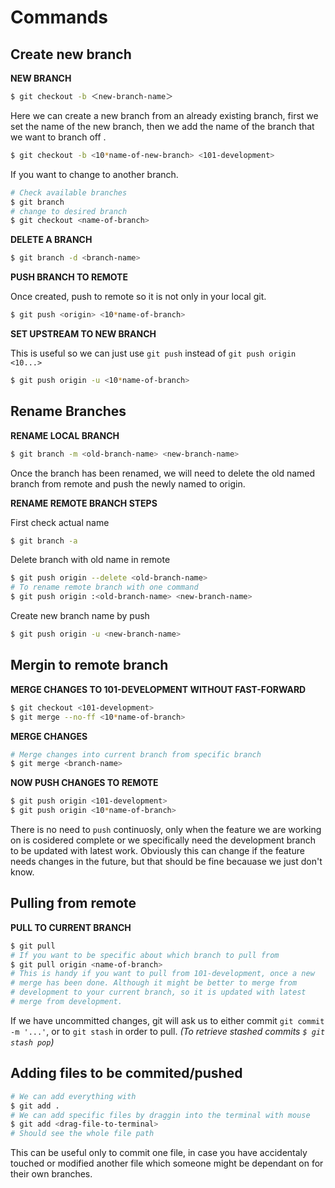 # Commands

## Create new branch

**NEW BRANCH**

```bash
$ git checkout -b ＜new-branch-name＞
```

Here we can create a new branch from an already existing branch, first we set the name of the new branch, then we add the name of the branch that we want to branch off .

```bash
$ git checkout -b <10*name-of-new-branch> <101-development>
```

If you want to change to another branch.

```bash
# Check available branches
$ git branch
# change to desired branch
$ git checkout <name-of-branch>
```

**DELETE A BRANCH**

```bash
$ git branch -d <branch-name>
```

**PUSH BRANCH TO REMOTE**

Once created, push to remote so it is not only in your local git.

```bash
$ git push <origin> <10*name-of-branch>
```

**SET UPSTREAM TO NEW BRANCH**

This is useful so we can just use `git push` instead of `git push origin <10...>`

```bash
$ git push origin -u <10*name-of-branch>
```

## Rename Branches

**RENAME LOCAL BRANCH**

```bash
$ git branch -m <old-branch-name> <new-branch-name>
```

Once the branch has been renamed, we will need to delete the old named branch from remote and push the newly named to origin.

**RENAME REMOTE BRANCH STEPS**

First check actual name

```bash
$ git branch -a
```

Delete branch with old name in remote

```bash
$ git push origin --delete <old-branch-name>
# To rename remote branch with one command
$ git push origin :<old-branch-name> <new-branch-name>
```

Create new branch name by push

```bash
$ git push origin -u <new-branch-name>
```

## Mergin to remote branch

**MERGE CHANGES TO 101-DEVELOPMENT WITHOUT FAST-FORWARD**

```bash
$ git checkout <101-development>
$ git merge --no-ff <10*name-of-branch>
```

**MERGE CHANGES**

```bash
# Merge changes into current branch from specific branch
$ git merge <branch-name>
```

**NOW PUSH CHANGES TO REMOTE**

```bash
$ git push origin <101-development>
$ git push origin <10*name-of-branch>
```

There is no need to `push` continuosly, only when the feature we are working on is cosidered complete or we specifically need the development branch to be updated with latest work. Obviously this can change if the feature needs changes in the future, but that should be fine becauase we just don't know.

## Pulling from remote

**PULL TO CURRENT BRANCH**

```bash
$ git pull
# If you want to be specific about which branch to pull from
$ git pull origin <name-of-branch>
# This is handy if you want to pull from 101-development, once a new
# merge has been done. Although it might be better to merge from
# development to your current branch, so it is updated with latest
# merge from development.
```

If we have uncommitted changes, git will ask us to either commit `git commit -m '...'`, or to `git stash` in order to pull. *(To retrieve stashed commits `$ git stash pop`)*

## Adding files to be commited/pushed

```bash
# We can add everything with
$ git add .
# We can add specific files by draggin into the terminal with mouse
$ git add <drag-file-to-terminal>
# Should see the whole file path
```

This can be useful only to commit one file, in case you have accidentaly touched or modified another file which someone might be dependant on for their own branches.
